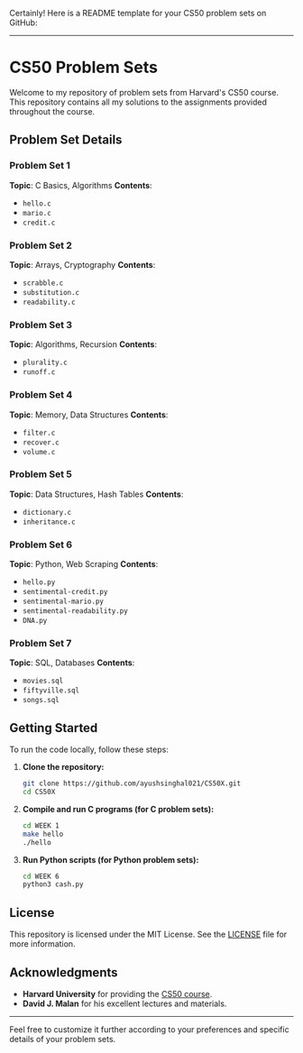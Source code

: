 Certainly! Here is a README template for your CS50 problem sets on GitHub:

---

# CS50 Problem Sets

Welcome to my repository of problem sets from Harvard's CS50 course. This repository contains all my solutions to the assignments provided throughout the course.

## Problem Set Details

### Problem Set 1
**Topic**: C Basics, Algorithms
**Contents**: 
- `hello.c`
- `mario.c`
- `credit.c`

### Problem Set 2
**Topic**: Arrays, Cryptography
**Contents**: 
- `scrabble.c`
- `substitution.c`
- `readability.c`

### Problem Set 3
**Topic**: Algorithms, Recursion
**Contents**: 
- `plurality.c`
- `runoff.c`

### Problem Set 4
**Topic**: Memory, Data Structures
**Contents**: 
- `filter.c`
- `recover.c`
- `volume.c`

### Problem Set 5
**Topic**: Data Structures, Hash Tables
**Contents**: 
- `dictionary.c`
- `inheritance.c`

### Problem Set 6
**Topic**: Python, Web Scraping
**Contents**: 
- `hello.py`
- `sentimental-credit.py`
- `sentimental-mario.py`
- `sentimental-readability.py`
- `DNA.py`
  
### Problem Set 7
**Topic**: SQL, Databases
**Contents**: 
- `movies.sql`
- `fiftyville.sql`
- `songs.sql`
<!--
### Problem Set 8
**Topic**: Web Development, Flask
**Contents**: 
- `finance/`
  - `app.py`
  - `helpers.py`
  - `requirements.txt`

### Problem Set 9
**Topic**: JavaScript, APIs
**Contents**: 
- `homepage/`
  - `index.html`
  - `styles.css`
  - `scripts.js`

### Problem Set 10
**Topic**: Final Project
**Contents**: 
- `final_project/`
  - `project_description.md`
  - `project_code/`
-->
## Getting Started

To run the code locally, follow these steps:

1. **Clone the repository:**
   ```bash
   git clone https://github.com/ayushsinghal021/CS50X.git
   cd CS50X
   ```

2. **Compile and run C programs (for C problem sets):**
   ```bash
   cd WEEK 1
   make hello
   ./hello
   ```

3. **Run Python scripts (for Python problem sets):**
   ```bash
   cd WEEK 6
   python3 cash.py
   ```
<!--
4. **Run Flask application (for web development problem sets):**
   ```bash
   cd pset8/finance
   flask run
   ```
-->
## License

This repository is licensed under the MIT License. See the [LICENSE](LICENSE) file for more information.

## Acknowledgments

- **Harvard University** for providing the [CS50 course](https://cs50.harvard.edu).
- **David J. Malan** for his excellent lectures and materials.

---

Feel free to customize it further according to your preferences and specific details of your problem sets.
